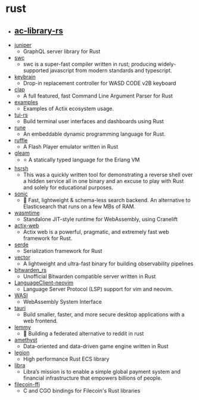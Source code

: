 # rust
- [ac-library-rs](https://github.com/rust-lang-ja/ac-library-rs)
  - 
- [juniper](https://github.com/graphql-rust/juniper)
  - GraphQL server library for Rust
- [swc](https://github.com/swc-project/swc)
  - swc is a super-fast compiler written in rust; producing widely-supported javascript from modern standards and typescript.
- [keybrain](https://github.com/cbiffle/keybrain)
  - Drop-in replacement controller for WASD CODE v2B keyboard
- [clap](https://github.com/clap-rs/clap)
  - A full featured, fast Command Line Argument Parser for Rust
- [examples](https://github.com/actix/examples)
  - Examples of Actix ecosystem usage.
- [tui-rs](https://github.com/fdehau/tui-rs)
  - Build terminal user interfaces and dashboards using Rust
- [rune](https://github.com/rune-rs/rune)
  - An embeddable dynamic programming language for Rust.
- [ruffle](https://github.com/ruffle-rs/ruffle)
  - A Flash Player emulator written in Rust
- [gleam](https://github.com/gleam-lang/gleam)
  - ⭐️ A statically typed language for the Erlang VM
- [hsrsh](https://github.com/dustyfresh/hsrsh)
  - This was a quickly written tool for demonstrating a reverse shell over a hidden service all in one binary and an excuse to play with Rust and solely for educational purposes.
- [sonic](https://github.com/valeriansaliou/sonic)
  - 🦔 Fast, lightweight & schema-less search backend. An alternative to Elasticsearch that runs on a few MBs of RAM.
- [wasmtime](https://github.com/bytecodealliance/wasmtime)
  - Standalone JIT-style runtime for WebAssembly, using Cranelift
- [actix-web](https://github.com/actix/actix-web)
  - Actix web is a powerful, pragmatic, and extremely fast web framework for Rust.
- [serde](https://github.com/serde-rs/serde)
  - Serialization framework for Rust
- [vector](https://github.com/timberio/vector)
  - A lightweight and ultra-fast binary for building observability pipelines
- [bitwarden_rs](https://github.com/dani-garcia/bitwarden_rs)
  - Unofficial Bitwarden compatible server written in Rust
- [LanguageClient-neovim](https://github.com/autozimu/LanguageClient-neovim)
  - Language Server Protocol (LSP) support for vim and neovim.
- [WASI](https://github.com/WebAssembly/WASI)
  - WebAssembly System Interface
- [tauri](https://github.com/tauri-apps/tauri)
  - Build smaller, faster, and more secure desktop applications with a web frontend.
- [lemmy](https://github.com/LemmyNet/lemmy)
  - 🐀 Building a federated alternative to reddit in rust
- [amethyst](https://github.com/amethyst/amethyst)
  - Data-oriented and data-driven game engine written in Rust
- [legion](https://github.com/amethyst/legion)
  - High performance Rust ECS library
- [libra](https://github.com/libra/libra)
  - Libra’s mission is to enable a simple global payment system and financial infrastructure that empowers billions of people.
- [filecoin-ffi](https://github.com/filecoin-project/filecoin-ffi)
  - C and CGO bindings for Filecoin's Rust libraries
